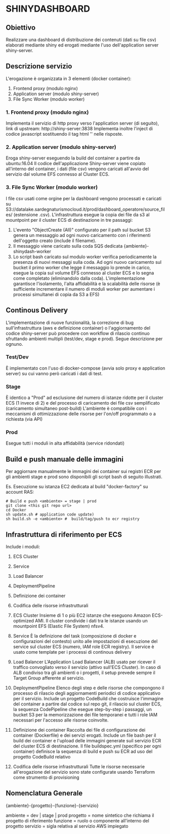 # SHINYDASHBOARD

## Obiettivo
Realizzare una dashboard di distribuzione dei contenuti (dati su file csv) elaborati mediante shiny ed erogati   mediante l'uso dell'application server shiny-server.

## Descrizione servizio
L'erogazione è organizzata in 3 elementi (docker container):
1. Frontend proxy (modulo nginx)   
2. Application server (modulo shiny-server)
3. File Sync Worker (modulo worker)

### 1. Frontend proxy (modulo nginx)
Implementa il servizio di http proxy verso l'application server (di seguito), link di upstream: http://shiny-server:3838
Implementa inoltre l'inject di codice javascript sostituendo il tag html '</head>' nelle risposte.

### 2. Application server (modulo shiny-server)
Eroga shiny-server eseguendo la build del container a partire da ubuntu:16.04 
Il codice dell'applicazione Shiny-server viene copiato all'interno del container, i dati (file csv) vengono caricati all'avvio del servizio dal volume EFS connesso al Cluster ECS.

### 3. File Sync Worker (modulo worker)
I file csv usati come orgine per la dashboard vengono processati e caricati su S3://datalake.sardegnaturismocloud.it/prod/dashboard_operatore/source_files/ (estensione .csv).
L'infrastruttura esegue la copia dei file da s3 al mountpoint per il cluster ECS di destinazione in tre passaggi:
1. L'evento "ObjectCreate (All)" configurato per il path sul bucket S3 genera un messaggio ad ogni nuovo caricamento con i riferimenti dell'oggetto creato (include il filename). 
2. Il messaggio viene caricato sulla coda SQS dedicata {ambiente}-shinydash-worker
3. Lo script bash caricato sul modulo worker verifica periodicamente la presenza di nuovi messaggi sulla coda. Ad ogni nuovo caricamento sul bucket il primo worker che legge il messaggio lo prende in carico, esegue la copia sul volume EFS connesso al cluster ECS e lo segna come completato (eliminandolo dalla coda).
L'implementazione garantisce l'isolamento, l'alta affidabilità e la scalabilità delle risorse (è sufficiente incrementare il numero di moduli worker per aumentare i processi simultanei di copia da S3 a EFS)  

## Continous Delivery
L'implementazione di nuove funzionalità, la correzione di bug sull'infrastruttura (aws e definizione container) o l'aggiornamento del codice shiny-server può procedere con workflow di rilascio continuo sfruttando ambienti multipli (test/dev, stage e prod).
Segue descrizione per ognuno.

### Test/Dev 
È implementato con l'uso di docker-compose (avvia solo proxy e application server) su cui vanno però caricati i dati di test.

### Stage
È identico a "Prod" ad esclusione del numero di istanze ridotte per il cluster ECS (1 invece di 2) e del processo di caricamento dei file csv semplificato (caricamento simultaneo post-build)
L'ambiente è compatibile con i meccanismi di ottimizzazione delle risorse per l'on/off programmato o a richiesta (via API)

### Prod
Esegue tutti i moduli in alta affidabilità (service ridondati)


## Build e push manuale delle immagini
Per aggiornare manualmente le immagini dei container sui registri ECR per gli ambienti stage e prod sono disponibili gli script bash di seguito illustrati. 

Es. Esecuzione su istanza EC2 dedicata al build "docker-factory" su account RAS: 
```
# Build e push <ambiente> = stage | prod 
git clone <this git repo url>
cd Docker
sh update.sh # application code update)
sh build.sh -e <ambiente> #  build/tag/push to ecr registry
```



## Infrastruttura di riferimento per ECS


Include i moduli:
1. ECS Cluster
2. Service
3. Load Balancer 
4. DeploymentPipeline
5. Definizione dei container
6. Codifica delle risorse infrastrutturali

1. ECS Cluster
Insieme di 1 o più EC2 istanze che eseguono Amazon ECS-optimized AMI. Il cluster condivide i dati tra le istanze usando un mountpoint EFS (Elastic File System)  nfsv4.

2. Service
È la definizione del task (composizione di docker e configurazioni del contesto) unito alle impostazioni di esecuzione del service sul cluster ECS (numero, IAM role ECR registry). Il service è usato come template per i processi di continous delivery

3. Load Balancer
L'Application Load Balancer (ALB) usato per ricever il traffico convogliato verso il servizio (attivo sull'ECS Cluster). In caso di ALB condiviso tra gli ambienti o i progetti, il setup prevede sempre il Target Group afferente al servizio.

4. DeploymentPipeline
Elenco degli step e delle risorse che compongono il processo di rilascio degli aggiornamenti periodici di codice applicativo per il servizio.
Include un progetto CodeBuild che costruisce l'immagine del container a partire dal codice sul repo git, il rilascio sul cluster ECS, la sequenza CodePipeline che esegue step-by-step i passaggi, un bucket S3 per la memorizzazione dei file temporanei e tutti i role IAM necessari per l'accesso alle risorse coinvolte.

5. Definizione dei container
Raccolta dei file di configurazione dei container (Dockerfile) e dei servizi erogati. Include un file bash per il build dei container e l'upload delle immagini generate suil servizio ECR del cluster ECS di destinazione.
Il file buildspec.yml (specifico per ogni container) definisce la sequenza di build e push su ECR ad uso del progetto CodeBuild relativo

6. Codifica delle risorse infrastrutturali
Tutte le risorse necessarie all'erogazione del servizio sono state configurate usando Terraform come strumento di provisioning


## Nomenclatura Generale

{ambiente}-{progetto}-{funzione}-{servizio}

ambiente = dev | stage | prod
progetto = nome sintetico che richiama il progetto di riferimento
funzione = ruolo o componente all'interno del progetto
servizio = sigla relativa al servizio AWS impiegato

